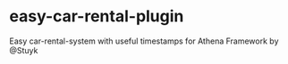 # easy-car-rental-plugin
Easy car-rental-system with useful timestamps for Athena Framework by @Stuyk
